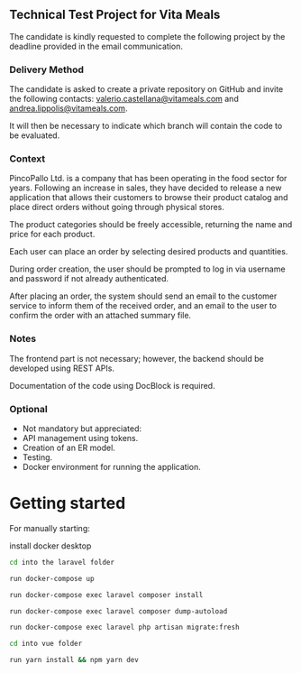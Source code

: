 ## Technical Test Project for Vita Meals

The candidate is kindly requested to complete the following project by the deadline provided in the email communication.

### Delivery Method

The candidate is asked to create a private repository on GitHub and invite the following contacts: valerio.castellana@vitameals.com and andrea.lippolis@vitameals.com.

It will then be necessary to indicate which branch will contain the code to be evaluated.

### Context

PincoPallo Ltd. is a company that has been operating in the food sector for years. Following an increase in sales, they have decided to release a new application that allows their customers to browse their product catalog and place direct orders without going through physical stores.

The product categories should be freely accessible, returning the name and price for each product.

Each user can place an order by selecting desired products and quantities.

During order creation, the user should be prompted to log in via username and password if not already authenticated.

After placing an order, the system should send an email to the customer service to inform them of the received order, and an email to the user to confirm the order with an attached summary file.

### Notes

The frontend part is not necessary; however, the backend should be developed using REST APIs.

Documentation of the code using DocBlock is required.

### Optional

- Not mandatory but appreciated:
- API management using tokens.
- Creation of an ER model.
- Testing.
- Docker environment for running the application.

# Getting started

For manually starting:

install docker desktop

```bash
cd into the laravel folder

run docker-compose up

run docker-compose exec laravel composer install

run docker-compose exec laravel composer dump-autoload

run docker-compose exec laravel php artisan migrate:fresh

cd into vue folder

run yarn install && npm yarn dev

```
